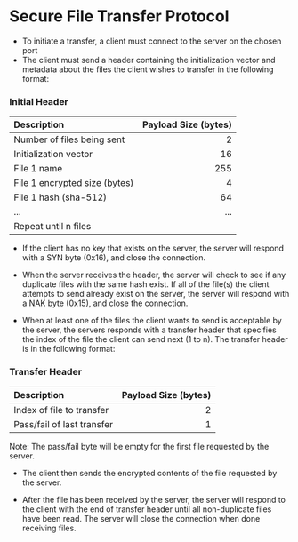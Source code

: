 # Secure File Transfer Protocol

- To initiate a transfer, a client must connect to the server on the chosen port
- The client must send a header containing the initialization vector and metadata about the files the client wishes to transfer in the following format:

### Initial Header
| Description | Payload Size (bytes) |
|:------------|----:|
| Number of files being sent | 2 |
| Initialization vector | 16  |
| File 1 name  | 255 |
| File 1 encrypted size (bytes) | 4 |
| File 1 hash (sha-512)  | 64  |
| ... | ... |
| Repeat until n files |  |

- If the client has no key that exists on the server, the server will respond with a SYN byte (0x16), and close the connection.

- When the server receives the header, the server will check to see if any duplicate files with the same hash exist. If all of the file(s) the client attempts to send already exist on the server, the server will respond with a NAK byte (0x15), and close the connection.

- When at least one of the files the client wants to send is acceptable by the server, the servers responds with a transfer header that specifies the index of the file the client can send next (1 to n). The transfer header is in the following format:


### Transfer Header
| Description | Payload Size (bytes) |
|:------------|----:|
| Index of file to transfer | 2 |
| Pass/fail of last transfer | 1 |

Note: The pass/fail byte will be empty for the first file requested by the server.

- The client then sends the encrypted contents of the file requested by the server.

- After the file has been received by the server, the server will respond to the client with the end of transfer header until all non-duplicate files have been read. The server will close the connection when done receiving files.

